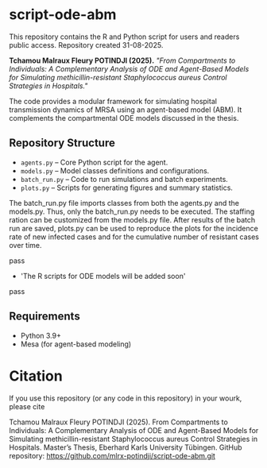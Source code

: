# script-ode-abm
This repository contains the R and Python script for users and readers public access. Repository created 31-08-2025. 

**Tchamou Malraux Fleury POTINDJI (2025).**
*"From Compartments to Individuals: A Complementary Analysis of ODE and Agent-Based Models for Simulating methicillin-resistant Staphylococcus aureus Control Strategies in Hospitals."*

The code provides a modular framework for simulating hospital transmission dynamics of MRSA using an agent-based model (ABM). It complements the compartmental ODE models discussed in the thesis.

## Repository Structure

- `agents.py` – Core Python script for the agent.
- `models.py` – Model classes definitions and configurations.
- `batch_run.py` – Code to run simulations and batch experiments.
- `plots.py` – Scripts for generating figures and summary statistics.

The batch_run.py file imports classes from both the agents.py and the models.py. Thus, only the batch_run.py needs to be executed. The staffing ration can be customized from the models.py file. After results of the batch run are saved, plots.py can be used to reproduce the plots for the incidence rate of new infected cases and for the cumulative number of resistant cases over time.

pass

- 'The R scripts for ODE models will be added soon'

pass

## Requirements

- Python 3.9+
- Mesa (for agent-based modeling)

# Citation

If you use this repository (or any code in this repository) in your wourk, please cite

Tchamou Malraux Fleury POTINDJI (2025). 
From Compartments to Individuals: A Complementary Analysis of ODE and Agent-Based Models for Simulating methicillin-resistant Staphylococcus aureus Control Strategies in Hospitals. Master’s Thesis, Eberhard Karls University Tübingen.
GitHub repository: https://github.com/mlrx-potindji/script-ode-abm.git
